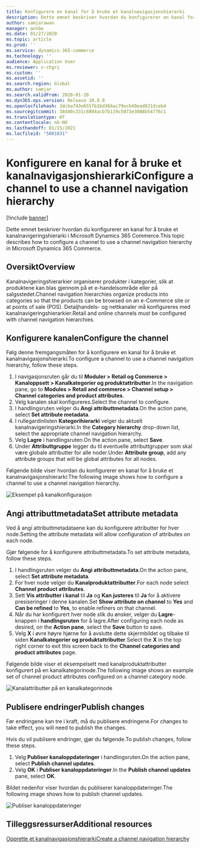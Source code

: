```yaml
---
title: Konfigurere en kanal for å bruke et kanalnavigasjonshierarki
description: Dette emnet beskriver hvordan du konfigurerer en kanal for å bruke et kanalnavigeringshierarki i Microsoft Dynamics 365 Commerce.
author: samjarawan
manager: annbe
ms.date: 01/27/2020
ms.topic: article
ms.prod: ''
ms.service: dynamics-365-commerce
ms.technology: ''
audience: Application User
ms.reviewer: v-chgri
ms.custom: ''
ms.assetid: ''
ms.search.region: Global
ms.author: samjar
ms.search.validFrom: 2020-01-20
ms.dyn365.ops.version: Release 10.0.8
ms.openlocfilehash: 3dcba743e6557b1bd366ac79ecb49ead831dceb4
ms.sourcegitcommit: 38d40c331c8894acb7b119c5073e3088b54776c1
ms.translationtype: HT
ms.contentlocale: nb-NO
ms.lasthandoff: 01/15/2021
ms.locfileid: "5001031"
---
```

# <a name="configure-a-channel-to-use-a-channel-navigation-hierarchy"></a><span data-ttu-id="b7381-103">Konfigurere en kanal for å bruke et kanalnavigasjonshierarki</span><span class="sxs-lookup"><span data-stu-id="b7381-103">Configure a channel to use a channel navigation hierarchy</span></span>


[!include [banner](includes/banner.md)]

<span data-ttu-id="b7381-104">Dette emnet beskriver hvordan du konfigurerer en kanal for å bruke et kanalnavigeringshierarki i Microsoft Dynamics 365 Commerce.</span><span class="sxs-lookup"><span data-stu-id="b7381-104">This topic describes how to configure a channel to use a channel navigation hierarchy in Microsoft Dynamics 365 Commerce.</span></span>

## <a name="overview"></a><span data-ttu-id="b7381-105">Oversikt</span><span class="sxs-lookup"><span data-stu-id="b7381-105">Overview</span></span>

<span data-ttu-id="b7381-106">Kanalnavigeringshierarkier organiserer produkter i kategorier, slik at produktene kan blas gjennom på et e-handelsområde eller på salgsstedet.</span><span class="sxs-lookup"><span data-stu-id="b7381-106">Channel navigation hierarchies organize products into categories so that the products can be browsed on an e-Commerce site or at points of sale (POS).</span></span> <span data-ttu-id="b7381-107">Detaljhandels- og nettkanaler må konfigureres med kanalnavigeringshierarkier.</span><span class="sxs-lookup"><span data-stu-id="b7381-107">Retail and online channels must be configured with channel navigation hierarchies.</span></span>

## <a name="configure-the-channel"></a><span data-ttu-id="b7381-108">Konfigurere kanalen</span><span class="sxs-lookup"><span data-stu-id="b7381-108">Configure the channel</span></span>

<span data-ttu-id="b7381-109">Følg denne fremgangsmåten for å konfigurere en kanal for å bruke et kanalnavigasjonshierarki:</span><span class="sxs-lookup"><span data-stu-id="b7381-109">To configure a channel to use a channel navigation hierarchy, follow these steps.</span></span>

1. <span data-ttu-id="b7381-110">I navigasjonsruten går du til **Moduler \> Retail og Commerce \> Kanaloppsett \> Kanalkategorier og produktattributter**.</span><span class="sxs-lookup"><span data-stu-id="b7381-110">In the navigation pane, go to **Modules \> Retail and commerce \> Channel setup \> Channel categories and product attributes**.</span></span>
1. <span data-ttu-id="b7381-111">Velg kanalen skal konfigureres.</span><span class="sxs-lookup"><span data-stu-id="b7381-111">Select the channel to configure.</span></span>
1. <span data-ttu-id="b7381-112">I handlingsruten velger du **Angi attributtmetadata**.</span><span class="sxs-lookup"><span data-stu-id="b7381-112">On the action pane, select **Set attribute metadata**.</span></span>
1. <span data-ttu-id="b7381-113">I rullegardinlisten **Kategorihierarki** velger du aktuelt kanalnavigeringshierarki.</span><span class="sxs-lookup"><span data-stu-id="b7381-113">In the **Category hierarchy** drop-down list, select the appropriate channel navigation hierarchy.</span></span>
1. <span data-ttu-id="b7381-114">Velg **Lagre** i handlingsruten.</span><span class="sxs-lookup"><span data-stu-id="b7381-114">On the action pane, select **Save**.</span></span>
1. <span data-ttu-id="b7381-115">Under **Attributtgruppe** legger du til eventuelle attributtgrupper som skal være globale attributter for alle noder.</span><span class="sxs-lookup"><span data-stu-id="b7381-115">Under **Attribute group**, add any attribute groups that will be global attributes for all nodes.</span></span>

<span data-ttu-id="b7381-116">Følgende bilde viser hvordan du konfigurerer en kanal for å bruke et kanalnavigasjonshierarki:</span><span class="sxs-lookup"><span data-stu-id="b7381-116">The following image shows how to configure a channel to use a channel navigation hierarchy.</span></span>

![Eksempel på kanalkonfigurasjon](media/configure-channel-hierarchy-1.png)

## <a name="set-attribute-metadata"></a><span data-ttu-id="b7381-118">Angi attributtmetadata</span><span class="sxs-lookup"><span data-stu-id="b7381-118">Set attribute metadata</span></span>

<span data-ttu-id="b7381-119">Ved å angi attributtmetadataene kan du konfigurere attributter for hver node.</span><span class="sxs-lookup"><span data-stu-id="b7381-119">Setting the attribute metadata will allow configuration of attributes on each node.</span></span>

<span data-ttu-id="b7381-120">Gjør følgende for å konfigurere attributtmetadata.</span><span class="sxs-lookup"><span data-stu-id="b7381-120">To set attribute metadata, follow these steps.</span></span>

1. <span data-ttu-id="b7381-121">I handlingsruten velger du **Angi attributtmetadata**.</span><span class="sxs-lookup"><span data-stu-id="b7381-121">On the action pane, select **Set attribute metadata**.</span></span>
1. <span data-ttu-id="b7381-122">For hver node velger du **Kanalproduktattributter**.</span><span class="sxs-lookup"><span data-stu-id="b7381-122">For each node select **Channel product attributes**.</span></span>
1. <span data-ttu-id="b7381-123">Sett **Vis attributter i kanal** til **Ja** og **Kan justeres** til **Ja** for å aktivere presiseringer i denne kanalen.</span><span class="sxs-lookup"><span data-stu-id="b7381-123">Set **Show attribute on channel** to **Yes** and **Can be refined** to **Yes**, to enable refiners on that channel.</span></span>
1. <span data-ttu-id="b7381-124">Når du har konfigurert hver node slik du ønsker, velger du **Lagre**-knappen i **handlingsruten** for å lagre.</span><span class="sxs-lookup"><span data-stu-id="b7381-124">After configuring each node as desired, on the **Action pane**, select the **Save** button to save.</span></span>
1. <span data-ttu-id="b7381-125">Velg **X** i øvre høyre hjørne for å avslutte dette skjermbildet og tilbake til siden **Kanalkategorier og produktattributter**.</span><span class="sxs-lookup"><span data-stu-id="b7381-125">Select the **X** in the top right corner to exit this screen back to the **Channel categories and product attributes** page.</span></span>

<span data-ttu-id="b7381-126">Følgende bilde viser et eksempelsett med kanalproduktattributter konfigurert på en kanalkategorinode.</span><span class="sxs-lookup"><span data-stu-id="b7381-126">The following image shows an example set of channel product attributes configured on a channel category node.</span></span>

![Kanalattributter på en kanalkategorinode](media/configure-channel-hierarchy-2.png)

## <a name="publish-changes"></a><span data-ttu-id="b7381-128">Publisere endringer</span><span class="sxs-lookup"><span data-stu-id="b7381-128">Publish changes</span></span>

<span data-ttu-id="b7381-129">Før endringene kan tre i kraft, må du publisere endringene.</span><span class="sxs-lookup"><span data-stu-id="b7381-129">For changes to take effect, you will need to publish the changes.</span></span>

<span data-ttu-id="b7381-130">Hvis du vil publisere endringer, gjør du følgende.</span><span class="sxs-lookup"><span data-stu-id="b7381-130">To publish changes, follow these steps.</span></span>

1. <span data-ttu-id="b7381-131">Velg **Publiser kanaloppdateringer** i handlingsruten.</span><span class="sxs-lookup"><span data-stu-id="b7381-131">On the action pane, select **Publish channel updates**.</span></span>
1. <span data-ttu-id="b7381-132">Velg **OK** i **Publiser kanaloppdateringer**.</span><span class="sxs-lookup"><span data-stu-id="b7381-132">In the **Publish channel updates** pane, select **OK**.</span></span>

<span data-ttu-id="b7381-133">Bildet nedenfor viser hvordan du publiserer kanaloppdateringer.</span><span class="sxs-lookup"><span data-stu-id="b7381-133">The following image shows how to publish channel updates.</span></span>

![Publiser kanaloppdateringer](media/configure-channel-hierarchy-3.png)

## <a name="additional-resources"></a><span data-ttu-id="b7381-135">Tilleggsressurser</span><span class="sxs-lookup"><span data-stu-id="b7381-135">Additional resources</span></span>

[<span data-ttu-id="b7381-136">Opprette et kanalnavigasjonshierarki</span><span class="sxs-lookup"><span data-stu-id="b7381-136">Create a channel navigation hierarchy</span></span>](create-channel-hierarchy.md)


